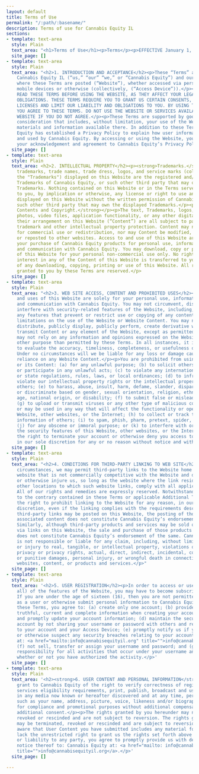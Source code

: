 ```yaml
---
layout: default
title: Terms of Use
permalink: "/:path/:basename/"
description: Terms of use for Cannabis Equity IL
sections:
- template: text-area
  style: Plain
  text_area: "<h1>Terms of Use</h1><p>Terms</p><p>EFFECTIVE January 1, 2023</p>"
  site_page: []
- template: text-area
  style: Plain
  text_area: "<h2>1. INTRODUCTION AND ACCEPTANCE</h2><p>These “Terms” apply to the
    Cannabis Equity IL (“us,” “our” “we,” or “Cannabis Equity”) and our Website, www.cannabisequityil.org,
    where these Terms are posted (“Website”), whether accessed via personal computers,
    mobile devices or otherwise (collectively, (“Access Device”)).</p><p>CAREFULLY
    READ THESE TERMS BEFORE USING THE WEBSITE, AS THEY AFFECT YOUR LEGAL RIGHTS AND
    OBLIGATIONS. THESE TERMS REQUIRE YOU TO GRANT US CERTAIN CONSENTS, RIGHTS AND
    LICENSES AND LIMIT OUR LIABILITY AND OBLIGATIONS TO YOU. BY USING THE WEBSITE,
    YOU AGREE TO THESE TERMS. DO NOT USE THE WEBSITE OR SERVICES AVAILABLE VIA THE
    WEBSITE IF YOU DO NOT AGREE.</p><p>These Terms are supported by good and valuable
    consideration that includes, without limitation, your use of the Website and the
    materials and information available there. In addition to these Terms, Cannabis
    Equity has established a Privacy Policy to explain how user information is collected
    and used by Cannabis Equity. By accessing or using the Website, you are also signifying
    your acknowledgement and agreement to Cannabis Equity’s Privacy Policy.</p>"
  site_page: []
- template: text-area
  style: Plain
  text_area: <h2>2. INTELLECTUAL PROPERTY</h2><p><strong>Trademarks.</strong></p><p>The
    trademarks, trade names, trade dress, logos, and service marks (collectively,
    the "Trademarks") displayed on this Website are the registered and/or unregistered
    Trademarks of Cannabis Equity, or such other third party that may own the displayed
    Trademarks. Nothing contained on this Website or in the Terms serves to grant
    to you, by implication or otherwise, any license or right to use any Trademarks
    displayed on this Website without the written permission of Cannabis Equity or
    such other third party that may own the displayed Trademarks.</p><p><strong>Site
    Contents and Copyright.</strong></p><p>The text, Trademarks, logos, images, graphics,
    photos, video files, application functionality, or any other digital media, and
    their arrangement on this Website (“Content”) are all subject to patent, copyright,
    trademark and other intellectual property protection. Content may not be copied
    for commercial use or redistribution, nor may Content be modified, processed,
    or reposted to other websites. Access to and use of this Website are solely for
    your purchase of Cannabis Equity products for personal use, information, education
    and communication with Cannabis Equity. You may download, copy or print the Content
    of this Website for your personal non-commercial use only. No right, title or
    interest in any of the Content of this Website is transferred to you as a result
    of any downloading, copying, printing or use of this Website. All rights not expressly
    granted to you by these Terms are reserved.</p>
  site_page: []
- template: text-area
  style: Plain
  text_area: "<h2>3. WEB SITE ACCESS, CONTENT AND PROHIBITED USES</h2><p>Access to
    and uses of this Website are solely for your personal use, information, education,
    and communication with Cannabis Equity. You may not circumvent, disable or otherwise
    interfere with security-related features of the Website, including, without limitation,
    any features that prevent or restrict use or copying of any content or enforce
    limitations on the use of the Website or Website Content. You may not reproduce,
    distribute, publicly display, publicly perform, create derivative works, publish,
    transmit Content or any element of the Website, except as permitted by these Terms.</p><p>You
    may not rely on any information and opinions expressed on the Website for any
    other purpose than permitted by these Terms. In all instances, it is your responsibility
    to evaluate the accuracy, timeliness, completeness, or usefulness of Website Content.
    Under no circumstances will we be liable for any loss or damage caused by your
    reliance on any Website Content.</p><p>You are prohibited from using the Website
    or its Content: (a) for any unlawful purpose; (b) to solicit others to perform
    or participate in any unlawful acts; (c) to violate any international, federal,
    or state regulations, rules, laws, or local ordinances; (d) to infringe upon or
    violate our intellectual property rights or the intellectual property rights of
    others; (e) to harass, abuse, insult, harm, defame, slander, disparage, intimidate,
    or discriminate based on gender, sexual orientation, religion, ethnicity, race,
    age, national origin, or disability; (f) to submit false or misleading information;
    (g) to upload or transmit viruses or any other type of malicious code that will
    or may be used in any way that will affect the functionality or operation of this
    Website, other websites, or the Internet; (h) to collect or track the personal
    information of others; (i) to spam, phish, pharm, pretext, spider, crawl, or scrape;
    (j) for any obscene or immoral purpose; or (k) to interfere with or circumvent
    the security features of this Website, other websites, or the Internet. We reserve
    the right to terminate your account or otherwise deny you access to the Website
    in our sole discretion for any or no reason without notice and without liability.</p>"
  site_page: []
- template: text-area
  style: Plain
  text_area: "<h2>4. CONDITIONS FOR THIRD-PARTY LINKING TO WEB SITE</h2><p>In limited
    circumstances, we may permit third-party links to the Website home page from any
    website that is not commercially competitive with the Website and does not criticize
    or otherwise injure us, so long as the website where the link resides, and all
    other locations to which such website links, comply with all applicable laws.
    All of our rights and remedies are expressly reserved. Notwithstanding anything
    to the contrary contained in these Terms or applicable Additional Terms, we reserve
    the right to prohibit linking to the Website for any reason, in our sole and absolute
    discretion, even if the linking complies with the requirements described above.</p><p>Although
    third-party links may be posted on this Website, the posting of those links or
    associated content does not constitute Cannabis Equity’s endorsement of such material.
    Similarly, although third-party products and services may be sold or purchased
    via links on this Website, the sale and purchase of those products and services
    does not constitute Cannabis Equity’s endorsement of the same. Cannabis Equity
    is not responsible or liable for any claim, including, without limitation, loss
    or injury to real, tangible, or intellectual property, violations of personal
    privacy or privacy rights, actual, direct, indirect, incidental, consequential
    or punitive damages, personal injury, or wrongful death in connection with third-party
    websites, content, or products and services.</p>"
  site_page: []
- template: text-area
  style: Plain
  text_area: '<h2>5. USER REGISTRATION</h2><p>In order to access or use some (or potentially
    all) of the features of the Website, you may have to become subscribing user.
    If you are under the age of sixteen (16), then you are not permitted to register
    as a user or otherwise submit personal information to Cannabis Equity.</p><p>Under
    these Terms, you agree to: (a) create only one account; (b) provide accurate,
    truthful, current and complete information when creating your account; (c) maintain
    and promptly update your account information; (d) maintain the security of your
    account by not sharing your username or password with others and restricting access
    to your account and your Access Device; (e) promptly notify us if you discover
    or otherwise suspect any security breaches relating to your account or the Website
    at: <a href="mailto:info@cannabisequityil.org" title="">info@cannabisequityil.org</a>;
    (f) not sell, transfer or assign your username and password; and (g) accept sole
    responsibility for all activities that occur under your username and password,
    whether or not you have authorized the activity.</p>'
  site_page: []
- template: text-area
  style: Plain
  text_area: '<h2><strong>6. USER CONTENT AND PERSONAL INFORMATION</strong></h2><p>Your
    grant to Cannabis Equity of the right to verify correctness of registration and
    services eligibility requirements, print, publish, broadcast and use, worldwide,
    in any media now known or hereafter discovered and at any time, personal information
    such as your name, address, picture, voice, likeness and/or biographical information
    for compliance and promotional purposes without additional compensation and without
    additional consent.</p><p>The rights granted by you hereunder may not be terminated,
    revoked or rescinded and are not subject to reversion. The rights granted by us
    may be terminated, revoked or rescinded and are subject to reversion. If you become
    aware that User Content you have submitted includes any material for which you
    lack the unrestricted right to grant us the rights set forth above without obligations
    or liability to any party, you agree to promptly provide us with detailed written
    notice thereof to: Cannabis Equity at: <a href="mailto: info@cannabisequityil.org"
    title="">info@cannabisequityil.org</a>.</p>'
  site_page: []

---
```

